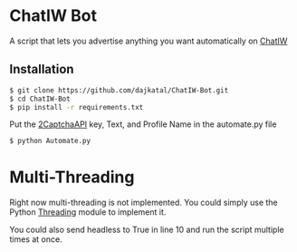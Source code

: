 # ChatIW Bot
A script that lets you advertise anything you want automatically on [ChatIW](https://chatiw.com/)

## Installation

```sh
$ git clone https://github.com/dajkatal/ChatIW-Bot.git
$ cd ChatIW-Bot
$ pip install -r requirements.txt
```

Put the [2CaptchaAPI](https://2captcha.com/2captcha-api) key, Text, and Profile Name in the automate.py file

```sh
$ python Automate.py
```

# Multi-Threading
Right now multi-threading is not implemented. You could simply use the Python [Threading](https://docs.python.org/3/library/threading.html) module to implement it.

You could also send headless to True in line 10 and run the script multiple times at once.


